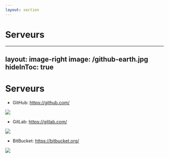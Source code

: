 ```yaml
---
layout: section
---
```


# Serveurs <twemoji-cloud />

---
layout: image-right
image: /github-earth.jpg
hideInToc: true
---

# Serveurs <twemoji-cloud />

<v-clicks>

- GitHub: https://github.com/
<img src="/github-logo-full.png" class="w-1/2 dark:(filter invert)">

- GitLab: https://gitlab.com/
<img src="/gitlab-logo-full.png" class="w-1/2 mt-4 mb-8 dark:(filter invert)">

- BitBucket: https://bitbucket.org/
<img src="/bitbucket-logo-full.png" class="w-2/3 mt-2 dark:(filter invert)">

</v-clicks>
